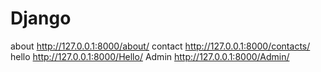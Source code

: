 #  Django
about http://127.0.0.1:8000/about/
contact http://127.0.0.1:8000/contacts/
hello http://127.0.0.1:8000/Hello/
Admin http://127.0.0.1:8000/Admin/
